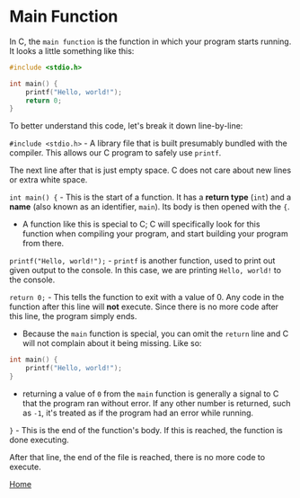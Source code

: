 # Main Function

In C, the ``main function`` is the function in which your program starts running. It looks a little something like this:

```c
#include <stdio.h>

int main() {
    printf("Hello, world!");
    return 0;
}
```
To  better understand this code, let's break it down line-by-line:

 ``#include <stdio.h>`` - A library file that is built presumably bundled with the compiler. This allows our C program to safely use ``printf``.
 
 The next line after that is just empty space. C does not care about new lines or extra white space.
 
``int main() {`` - This is the start of a function. It has a **return type** (``int``) and a **name** (also known as an identifier, ``main``). Its body is then opened with the ``{``.

- A function like this is special to C; C will specifically look for this function when compiling your program, and start building your program from there.

``printf("Hello, world!");`` - ``printf`` is another function, used to print out given output to the console. In this case, we are printing ``Hello, world!`` to the console.

``return 0;`` - This tells the function to exit with a value of 0. Any code in the function after this line will **not** execute. Since there is no more code after this line, the program simply ends.

- Because the ``main`` function is special, you can omit the ``return`` line and C will not complain about it being missing. Like so:
```c
int main() {
    printf("Hello, world!");
}
```
- returning a value of ``0`` from the ``main`` function is generally a signal to C that the program ran without error. If any other number is returned, such as ``-1``, it's treated as if the program had an error while running.

``}`` - This is the end of the function's body. If this is reached, the function is done executing.

After that line, the end of the file is reached, there is no more code to execute.
 

[Home](https://bvanseg.github.io)